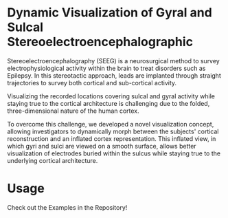 # Dynamic Visualization of Gyral and Sulcal Stereoelectroencephalographic

Stereoelectroencephalography (SEEG) is a neurosurgical method to survey electrophysiological activity within the brain to treat disorders such as Epilepsy. In this stereotactic approach, leads are implanted through straight trajectories to survey both cortical and sub-cortical activity.

Visualizing the recorded locations covering sulcal and gyral activity while staying true to the cortical architecture is challenging due to the folded, three-dimensional nature of the human cortex. 

To overcome this challenge, we developed a novel visualization concept, allowing investigators to dynamically morph between the subjects' cortical reconstruction and an inflated cortex representation. This inflated view, in which gyri and sulci are viewed on a smooth surface, allows better visualization of electrodes buried within the sulcus while staying true to the underlying cortical architecture. 

# Usage

Check out the Examples in the Repository!
